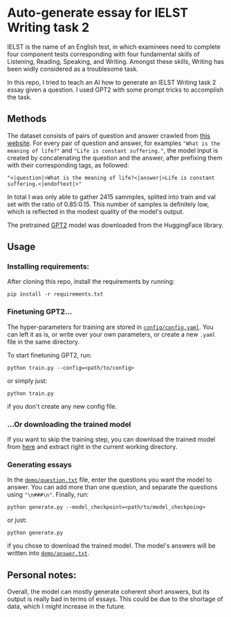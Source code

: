 # Auto-generate essay for IELST Writing task 2

IELST is the name of an English test, in which examinees need to complete four component tests corresponding with four fundamental skills of Listening, Reading, Speaking, and Writing. Amongst these skills, Writing has been widly considered as a troublesome task.

In this repo, I tried to teach an AI how to generate an IELST Writing task 2 essay given a question. I used GPT2 with some prompt tricks to accomplish the task.

## Methods

The dataset consists of pairs of question and answer crawled from [this website](https://www.ielts-mentor.com/writing-sample/writing-task-2). For every pair of question and answer, for examples `"What is the meaning of life?"` and `"Life is constant suffering."`, the model input is created by concatenating the question and the answer, after prefixing them with their corresponding tags, as followed:
```
"<|question|>What is the meaning of life?<|answer|>Life is constant suffering.<|endoftext|>"
```
In total I was only able to gather 2415 sammples, splited into train and val set with the ratio of 0.85:0.15.
This number of samples is definitely low, which is reflected in the modest quality of the model's output.

The pretrained [GPT2](https://huggingface.co/docs/transformers/model_doc/gpt2#transformers.GPT2LMHeadModel) model was downloaded from the HuggingFace library.

## Usage

### Installing requirements:
After cloning this repo, install the requirements by running:
```
pip install -r requirements.txt
```
### Finetuning GPT2...
The hyper-parameters for training are stored in [`config/config.yaml`](config/config.yaml). You can left it as is, or write over your own parameters, or create a new `.yaml` file in the same directory.

To start finetuning GPT2, run:
```
python train.py --config=<path/to/config>
```
or simply just:
```
python train.py
```
if you don't create any new config file.

### ...Or downloading the trained model
If you want to skip the training step, you can download the trained model from [here]() and extract right in the current working directory.

### Generating essays
In the [`demo/question.txt`](demo/question.txt) file, enter the questions you want the model to answer. You can add more than one question, and separate the questions using `"\n###\n"`. Finally, run:
```
python generate.py --model_checkpoint=<path/to/model_checkpoing>
```
or just:
```
python generate.py
```
if you chose to download the trained model. The model's answers will be written into [`demo/answer.txt`](demo/answer.txt).

## Personal notes:
Overall, the model can mostly generate coherent short answers, but its output is really bad in terms of essays. This could be due to the shortage of data, which I might increase in the future. 